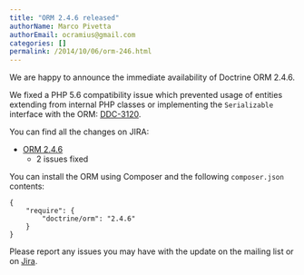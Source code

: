 ```yaml
---
title: "ORM 2.4.6 released"
authorName: Marco Pivetta
authorEmail: ocramius@gmail.com
categories: []
permalink: /2014/10/06/orm-246.html
---
```

We are happy to announce the immediate availability of Doctrine ORM
2.4.6.

We fixed a PHP 5.6 compatibility issue which prevented usage of entities
extending from internal PHP classes or implementing the `Serializable`
interface with the ORM:
[DDC-3120](https://github.com/doctrine/orm/issues/3897).

You can find all the changes on JIRA:

-   [ORM
    2.4.6](https://www.doctrine-project.org/jira/browse/DDC/fixforversion/10723)
    - 2 issues fixed

You can install the ORM using Composer and the following `composer.json`
contents:

~~~~ {.sourceCode .json}
{
    "require": {
        "doctrine/orm": "2.4.6"
    }
}
~~~~

Please report any issues you may have with the update on the mailing
list or on [Jira](https://www.doctrine-project.org/jira).
